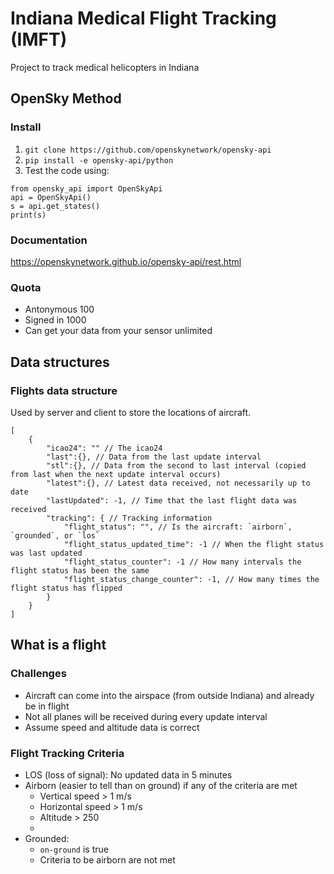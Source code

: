 # Indiana Medical Flight Tracking (IMFT)

Project to track medical helicopters in Indiana


## OpenSky Method

### Install

1. `git clone https://github.com/openskynetwork/opensky-api`
2. `pip install -e opensky-api/python`
3. Test the code using:
```
from opensky_api import OpenSkyApi
api = OpenSkyApi()
s = api.get_states()
print(s)
```

### Documentation

<https://openskynetwork.github.io/opensky-api/rest.html>

### Quota

* Antonymous 100
* Signed in 1000
* Can get your data from your sensor unlimited


## Data structures

### Flights data structure

Used by server and client to store the locations of aircraft.

```
[
    {
        "icao24": "" // The icao24
        "last":{}, // Data from the last update interval
        "stl":{}, // Data from the second to last interval (copied from last when the next update interval occurs)
        "latest":{}, // Latest data received, not necessarily up to date
        "lastUpdated": -1, // Time that the last flight data was received
        "tracking": { // Tracking information
            "flight_status": "", // Is the aircraft: `airborn`, `grounded`, or `los`
            "flight_status_updated_time": -1 // When the flight status was last updated
            "flight_status_counter": -1 // How many intervals the flight status has been the same
            "flight_status_change_counter": -1, // How many times the flight status has flipped
        }
    }
]
```

## What is a flight

### Challenges

* Aircraft can come into the airspace (from outside Indiana) and already be in flight
* Not all planes will be received during every update interval
* Assume speed and altitude data is correct

### Flight Tracking Criteria

* LOS (loss of signal): No updated data in 5 minutes
* Airborn (easier to tell than on ground) if any of the criteria are met
    * Vertical speed > 1 m/s
    * Horizontal speed > 1 m/s
    * Altitude > 250
    * 
* Grounded:
    * `on-ground` is true
    * Criteria to be airborn are not met



